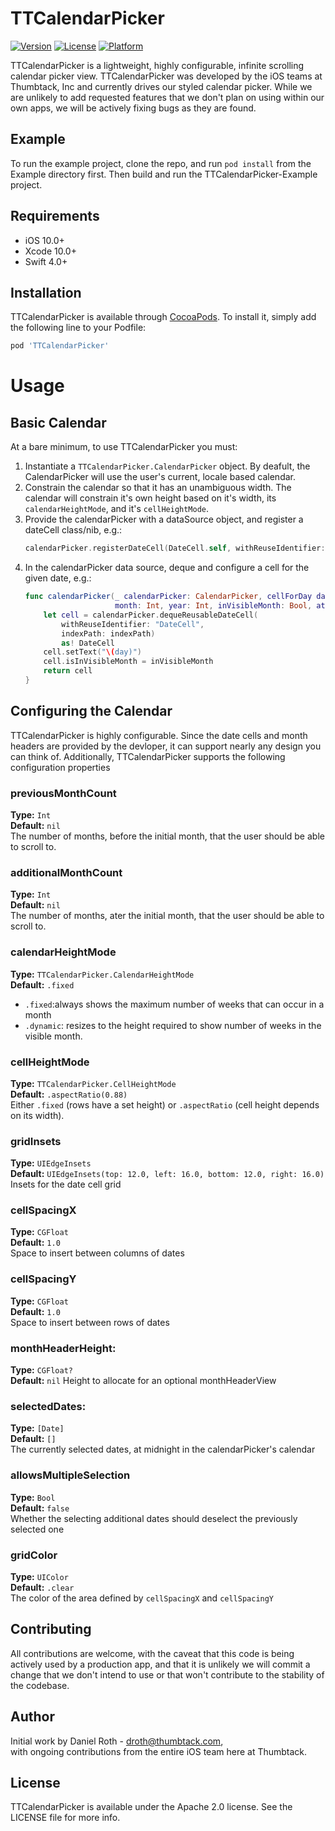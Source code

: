 # TTCalendarPicker

[![Version](https://img.shields.io/cocoapods/v/TTCalendarPicker.svg?style=flat)](https://cocoapods.org/pods/TTCalendarPicker)
[![License](https://img.shields.io/cocoapods/l/TTCalendarPicker.svg?style=flat)](https://cocoapods.org/pods/TTCalendarPicker)
[![Platform](https://img.shields.io/cocoapods/p/TTCalendarPicker.svg?style=flat)](https://cocoapods.org/pods/TTCalendarPicker)

TTCalendarPicker is a lightweight, highly configurable, infinite scrolling calendar picker view.  TTCalendarPicker was developed by the
iOS teams at Thumbtack, Inc and currently drives our styled calendar picker.  While we are unlikely to add requested features that we
don't plan on using within our own apps, we will be actively fixing bugs as they are found.

## Example

To run the example project, clone the repo, and run `pod install` from the Example directory first.  Then build and run the 
TTCalendarPicker-Example project.

## Requirements

- iOS 10.0+
- Xcode 10.0+
- Swift 4.0+

## Installation

TTCalendarPicker is available through [CocoaPods](https://cocoapods.org). To install
it, simply add the following line to your Podfile:

```ruby
pod 'TTCalendarPicker'
```

# Usage

## Basic Calendar

At a bare minimum, to use TTCalendarPicker you must:

1. Instantiate a `TTCalendarPicker.CalendarPicker` object.  By deafult, the CalendarPicker will use the user's current, locale based calendar.
1. Constrain the calendar so that it has an unambiguous width.  The calendar will constrain it's own height based on it's width, its `calendarHeightMode`, and it's `cellHeightMode`.
1. Provide the calendarPicker with a dataSource object, and register a dateCell class/nib, e.g.:
    ```swift
    calendarPicker.registerDateCell(DateCell.self, withReuseIdentifier: "DateCell")
    ```
1. In the calendarPicker data source, deque and configure a cell for the given date, e.g.:
    ```swift
    func calendarPicker(_ calendarPicker: CalendarPicker, cellForDay day: Int,
                        month: Int, year: Int, inVisibleMonth: Bool, at indexPath: IndexPath) -> UICollectionViewCell {
        let cell = calendarPicker.dequeReusableDateCell(
            withReuseIdentifier: "DateCell",
            indexPath: indexPath)
            as! DateCell
        cell.setText("\(day)")
        cell.isInVisibleMonth = inVisibleMonth
        return cell
    }
    ```
    
## Configuring the Calendar

TTCalendarPicker is highly configurable. Since the date cells and month headers are provided by the devloper, it can support nearly any design you can think of. Additionally, TTCalendarPicker supports the following configuration properties

### previousMonthCount
**Type:** `Int`  
**Default:** `nil`  
The number of months, before the initial month, that the user should be able to scroll to.

### additionalMonthCount
**Type:** `Int`  
**Default:** `nil`  
The number of months, ater the initial month, that the user should be able to scroll to.

### calendarHeightMode
**Type:** `TTCalendarPicker.CalendarHeightMode`  
**Default:** `.fixed`  
- `.fixed`:always shows the maximum number of weeks that can occur in a month
- `.dynamic`: resizes to the height required to show number of weeks in the visible month. 

### cellHeightMode
**Type:** `TTCalendarPicker.CellHeightMode`  
**Default:** `.aspectRatio(0.88)`  
Either `.fixed` (rows have a set height) or `.aspectRatio` (cell height depends on its width).

### gridInsets
**Type:** `UIEdgeInsets`  
**Default:** `UIEdgeInsets(top: 12.0, left: 16.0, bottom: 12.0, right: 16.0)`  
 Insets for the date cell grid
 
### cellSpacingX 
**Type:** `CGFloat`  
**Default:** `1.0`  
Space to insert between columns of dates

### cellSpacingY
**Type:** `CGFloat`  
**Default:** `1.0`   
Space to insert between rows of dates

### monthHeaderHeight:
**Type:** `CGFloat?`  
**Default:** `nil`
Height to allocate for an optional monthHeaderView

### selectedDates: 
**Type:** `[Date]`  
**Default:** `[]`  
The currently selected dates, at midnight in the calendarPicker's calendar

### allowsMultipleSelection
**Type:** `Bool`  
**Default:** `false`  
Whether the selecting additional dates should deselect the previously selected one

### gridColor
**Type:** `UIColor`  
**Default:** `.clear`  
The color of the area defined by `cellSpacingX` and `cellSpacingY` 

## Contributing 

All contributions are welcome, with the caveat that this code is being actively used by a production app, and that it is unlikely we will
commit a change that we don't intend to use or that won't contribute to the stability of the codebase.

## Author

Initial work by Daniel Roth - droth@thumbtack.com,  
with ongoing contributions from the entire iOS team here at Thumbtack.

## License

TTCalendarPicker is available under the Apache 2.0 license. See the LICENSE file for more info.
